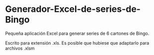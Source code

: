 # Generador-Excel-de-series-de-Bingo
Pequeña aplicación Excel para generar series de 6 cartones de Bingo.

Escrito para extensión .xls.
Es posible que hubiese que adaptarlo para archivos .xlsm
